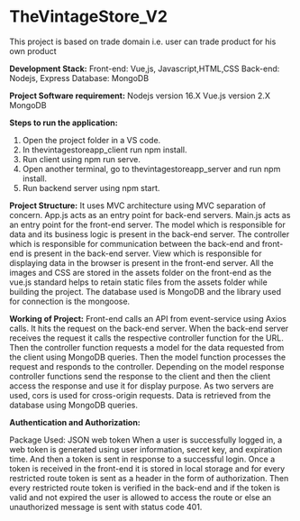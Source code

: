 # TheVintageStore_V2
This project is based on trade domain i.e. user can trade product for his own product

**Development Stack:**
  Front-end: Vue,js, Javascript,HTML,CSS
  Back-end: Nodejs, Express
  Database: MongoDB

**Project Software requirement:**
  Nodejs version 16.X
  Vue.js version 2.X
  MongoDB

**Steps to run the application:**
1. Open the project folder in a VS code.
2. In thevintagestoreapp_client run npm install.
3. Run client using npm run serve.
4. Open another terminal, go to thevintagestoreapp_server and run npm install.
5. Run backend server using npm start.

**Project Structure:**
  It uses MVC architecture using MVC separation of concern.
  App.js acts as an entry point for back-end servers.
  Main.js acts as an entry point for the front-end server.
  The model which is responsible for data and its business logic is present in the back-end server.
  The controller which is responsible for communication between the back-end and front-end is present in the back-end server.
  View which is responsible for displaying data in the browser is present in the front-end server.
  All the images and CSS are stored in the assets folder on the front-end as the vue.js standard helps to retain static files from the assets folder while building the   project. 
  The database used is MongoDB and the library used for connection is the mongoose.

**Working of Project:**
  Front-end calls an API from event-service using Axios calls.
  It hits the request on the back-end server.
  When the back-end server receives the request it calls the respective controller function for the URL.
  Then the controller function requests a model for the data requested from the client using MongoDB queries.
  Then the model function processes the request and responds to the controller.
  Depending on the model response controller functions send the response to the client and then the client access the response and use it for display purpose.
  As two servers are used, cors is used for cross-origin requests.
  Data is retrieved from the database using MongoDB queries.

**Authentication and Authorization:**

  Package Used: JSON web token
  When a user is successfully logged in, a web token is generated using user information, secret key, and expiration time. And then a token is sent in response to a     successful login.
  Once a token is received in the front-end it is stored in local storage and for every restricted route token is sent as a header in the form of authorization.
  Then every restricted route token is verified in the back-end and if the token is valid and not expired the user is allowed to access the route or else an             unauthorized message is sent with status code 401.




